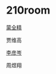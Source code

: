 # 210room
<!doctype html>
<html>
<head>
<meta charset="utf-8">
<title>210</title>
</head>

<body>
<p><a href="https://thisismqj.github.io/schoolwork-page/">蒙全精</a></p>
<p>贾维高  </p>
<p><a href=" https://lyc20060601.github.io/Lyc14567/">李彦岑</a></p>
<p><a herf=" https://hiozings.github.io/homework/">周煜翔</a></p>
<p>&nbsp;</p>
</body>
</html>

